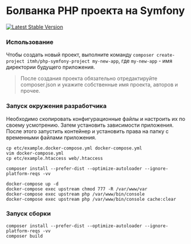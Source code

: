 # Болванка PHP проекта на Symfony
[![Latest Stable Version](https://img.shields.io/packagist/v/itmh/php-symfony-project.svg?style=flat-square)](https://packagist.org/packages/itmh/php-symfony-project)

### Использование
    
Чтобы создать новый проект, выполните команду `composer create-project itmh/php-symfony-project my-new-app`, где `my-new-app` - имя директории будущего приложения.

> После создания проекта обязательно отредактируйте composer.json и укажите собственные имя проекта, авторов и прочее.
    
### Запуск окружения разработчика

Необходимо скопировать конфигурационные файлы и настроить их по своему усмотрению. Затем установить зависимости приложения. После этого запустить контейнер и установить права на папку с временными файлами приложения.

    cp etc/example.docker-compose.yml docker-compose.yml
    vim docker-compose.yml
    cp etc/example.htaccess web/.htaccess
    
    composer install --prefer-dist --optimize-autoloader --ignore-platform-reqs -vv
    
    docker-compose up -d
    docker-compose exec upstream chmod 777 -R /var/www/var
    docker-compose exec upstream php /var/www/bin/console
    docker-compose exec upstream php /var/www/bin/console cache:clear
    
### Запуск сборки

    composer install --prefer-dist --optimize-autoloader --ignore-platform-reqs -vv
    composer build
